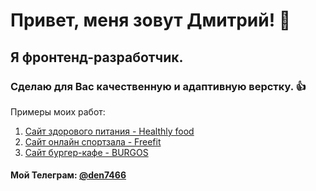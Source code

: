 # Привет, меня зовут Дмитрий! 👋
## Я фронтенд-разработчик.
### Сделаю для Вас качественную и адаптивную верстку. :+1:
Примеры моих работ:
1. [Сайт здорового питания - Healthly food](https://den7466.github.io/Module02-Shop/dist/)
2. [Сайт онлайн спортзала - Freefit](https://den7466.github.io/Module01-Gym/)
3. [Сайт бургер-кафе - BURGOS](https://den7466.github.io/Module01-Burger/menu.html)

#### Мой Телеграм: [@den7466](https://t.me/den7466)

<!--
**den7466/den7466** is a ✨ _special_ ✨ repository because its `README.md` (this file) appears on your GitHub profile.

Here are some ideas to get you started:

- 🔭 I’m currently working on ...
- 🌱 I’m currently learning ...
- 👯 I’m looking to collaborate on ...
- 🤔 I’m looking for help with ...
- 💬 Ask me about ...
- 📫 How to reach me: ...
- 😄 Pronouns: ...
- ⚡ Fun fact: ...
-->
